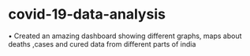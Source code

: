 # covid-19-data-analysis

•	Created an amazing dashboard showing different graphs, maps about deaths ,cases and cured data
from different parts of india
